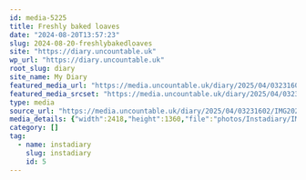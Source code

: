```yaml
---
id: media-5225
title: Freshly baked loaves
date: "2024-08-20T13:57:23"
slug: 2024-08-20-freshlybakedloaves
site: "https://diary.uncountable.uk"
wp_url: "https://diary.uncountable.uk"
root_slug: diary
site_name: My Diary
featured_media_url: "https://media.uncountable.uk/diary/2025/04/03231602/IMG20240820145723.webp"
featured_media_srcset: "https://media.uncountable.uk/diary/2025/04/03231602/IMG20240820145723-300x169.webp 300w, https://media.uncountable.uk/diary/2025/04/03231602/IMG20240820145723-1024x576.webp 1024w, https://media.uncountable.uk/diary/2025/04/03231602/IMG20240820145723-150x150.webp 150w, https://media.uncountable.uk/diary/2025/04/03231602/IMG20240820145723-640x360.webp 640w, https://media.uncountable.uk/diary/2025/04/03231602/IMG20240820145723.webp 2418w"
type: media
source_url: "https://media.uncountable.uk/diary/2025/04/03231602/IMG20240820145723.webp"
media_details: {"width":2418,"height":1360,"file":"photos/Instadiary/IMG20240820145723.webp","filesize":171858,"sizes":{"medium":{"file":"IMG20240820145723-300x169.webp","width":300,"height":169,"filesize":13520,"mime_type":"image/webp","source_url":"https://media.uncountable.uk/diary/2025/04/03231602/IMG20240820145723-300x169.webp"},"large":{"file":"IMG20240820145723-1024x576.webp","width":1024,"height":576,"filesize":102234,"mime_type":"image/webp","source_url":"https://media.uncountable.uk/diary/2025/04/03231602/IMG20240820145723-1024x576.webp"},"thumbnail":{"file":"IMG20240820145723-150x150.webp","width":150,"height":150,"filesize":7228,"mime_type":"image/webp","source_url":"https://media.uncountable.uk/diary/2025/04/03231602/IMG20240820145723-150x150.webp"},"mobwidth":{"file":"IMG20240820145723-640x360.webp","width":640,"height":360,"filesize":50606,"mime_type":"image/webp","source_url":"https://media.uncountable.uk/diary/2025/04/03231602/IMG20240820145723-640x360.webp"},"full":{"file":"IMG20240820145723.webp","width":2418,"height":1360,"mime_type":"image/webp","source_url":"https://media.uncountable.uk/diary/2025/04/03231602/IMG20240820145723.webp"}},"image_meta":{"aperture":"0","credit":"","camera":"","caption":"","created_timestamp":"0","copyright":"","focal_length":"0","iso":"0","shutter_speed":"0","title":"","orientation":"0","keywords":[]}}
category: []
tag:
  - name: instadiary
    slug: instadiary
    id: 5
---
```


